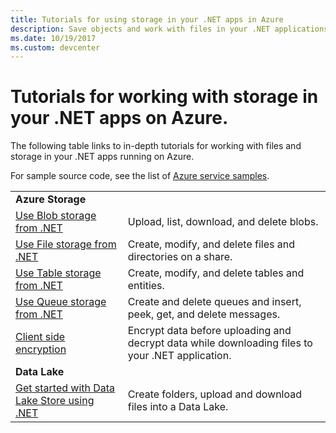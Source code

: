 ```yaml
---
title: Tutorials for using storage in your .NET apps in Azure
description: Save objects and work with files in your .NET applications running in Azure
ms.date: 10/19/2017
ms.custom: devcenter
---
```


# Tutorials for working with storage in your .NET apps on Azure.

The following table links to in-depth tutorials for working with files and storage in your .NET apps running on Azure.

For sample source code, see the list of [Azure service samples](https://azure.microsoft.com/resources/samples/?platform=dotnet).

| | |
|---|---|
| **Azure Storage** ||
| [Use Blob storage from .NET][1] | Upload, list, download, and delete blobs. |
| [Use File storage from .NET][4] | Create, modify, and delete files and directories on a share. | 
| [Use Table storage from .NET][3] | Create, modify, and delete tables and entities. |
| [Use Queue storage from .NET][2] | Create and delete queues and insert, peek, get, and delete messages. |
| [Client side encryption][5] | Encrypt data before uploading and decrypt data while downloading files to your .NET application. 
|**Data Lake**||
| [Get started with Data Lake Store using .NET][6] | Create folders, upload and download files into a Data Lake. | 

[1]: /azure/storage/storage-dotnet-how-to-use-blobs
[2]: /azure/storage/storage-dotnet-how-to-use-queues
[3]: /azure/storage/storage-dotnet-how-to-use-tables
[4]: /azure/storage/storage-dotnet-how-to-use-files
[5]: /azure/storage/storage-client-side-encryption
[6]: /azure/data-lake-store/data-lake-store-get-started-net-sdk